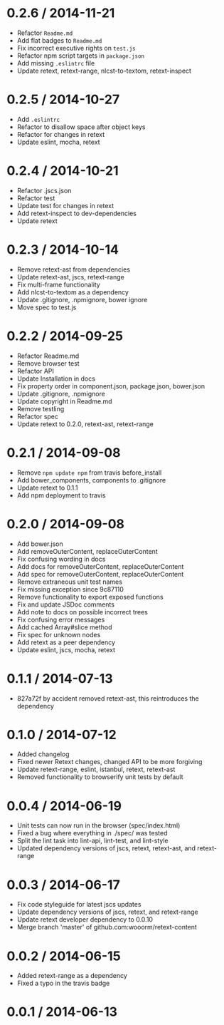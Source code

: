 
0.2.6 / 2014-11-21
==================

 * Refactor `Readme.md`
 * Add flat badges to `Readme.md`
 * Fix incorrect executive rights on `test.js`
 * Refactor npm script targets in `package.json`
 * Add missing `.eslintrc` file
 * Update retext, retext-range, nlcst-to-textom, retext-inspect

0.2.5 / 2014-10-27
==================

 * Add `.eslintrc`
 * Refactor to disallow space after object keys
 * Refactor for changes in retext
 * Update eslint, mocha, retext

0.2.4 / 2014-10-21
==================

 * Refactor .jscs.json
 * Refactor test
 * Update test for changes in retext
 * Add retext-inspect to dev-dependencies
 * Update retext

0.2.3 / 2014-10-14
==================

 * Remove retext-ast from dependencies
 * Update retext-ast, jscs, retext-range
 * Fix multi-frame functionality
 * Add nlcst-to-textom as a dependency
 * Update .gitignore, .npmignore, bower ignore
 * Move spec to test.js

0.2.2 / 2014-09-25
==================

 * Refactor Readme.md
 * Remove browser test
 * Refactor API
 * Update Installation in docs
 * Fix property order in component.json, package.json, bower.json
 * Update .gitignore, .npmignore
 * Update copyright in Readme.md
 * Remove testling
 * Refactor spec
 * Update retext to 0.2.0, retext-ast, retext-range

0.2.1 / 2014-09-08
==================

 * Remove `npm update npm` from travis before_install
 * Add bower_components, components to .gitignore
 * Update retext to 0.1.1
 * Add npm deployment to travis

0.2.0 / 2014-09-08
==================

 * Add bower.json
 * Add removeOuterContent, replaceOuterContent
 * Fix confusing wording in docs
 * Add docs for removeOuterContent, replaceOuterContent
 * Add spec for removeOuterContent, replaceOuterContent
 * Remove extraneous unit test names
 * Fix missing exception since 9c87110
 * Remove functionality to export exposed functions
 * Fix and update JSDoc comments
 * Add note to docs on possible incorrect trees
 * Fix confusing error messages
 * Add cached Array#slice method
 * Fix spec for unknown nodes
 * Add retext as a peer dependency
 * Update eslint, jscs, mocha, retext

0.1.1 / 2014-07-13
==================

 * 827a72f by accident removed retext-ast, this reintroduces the dependency

0.1.0 / 2014-07-12
==================

 * Added changelog
 * Fixed newer Retext changes, changed API to be more forgiving
 * Update retext-range, eslint, istanbul, retext, retext-ast
 * Removed functionality to browserify unit tests by default

0.0.4 / 2014-06-19
==================

 * Unit tests can now run in the browser (spec/index.html)
 * Fixed a bug where everything in ./spec/ was tested
 * Split the lint task into lint-api, lint-test, and lint-style
 * Updated dependency versions of jscs, retext, retext-ast, and retext-range

0.0.3 / 2014-06-17
==================

 * Fix code styleguide for latest jscs updates
 * Update dependency versions of jscs, retext, and retext-range
 * Update retext developer dependency to 0.0.10
 * Merge branch 'master' of github.com:wooorm/retext-content

0.0.2 / 2014-06-15
==================

 * Added retext-range as a dependency
 * Fixed a typo in the travis badge

0.0.1 / 2014-06-13
==================
